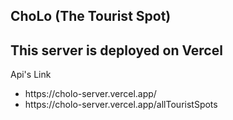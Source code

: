 ## ChoLo (The Tourist Spot)

<h2>This server is deployed on Vercel</h2>
<p>Api's Link</p>
<ul>
<li>https://cholo-server.vercel.app/</li>
<li>https://cholo-server.vercel.app/allTouristSpots</li>

</ul>
